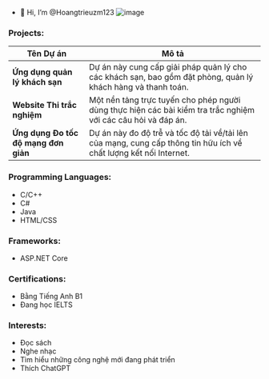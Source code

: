 - 👋 Hi, I’m @Hoangtrieuzm123
![image](https://github.com/user-attachments/assets/cb63d889-c1cd-4369-bad6-e5f16c7a81de)




### Projects:
| Tên Dự án                                           | Mô tả                                                                                     |
|-----------------------------------------------------|------------------------------------------------------------------------------------------|
| **Ứng dụng quản lý khách sạn**                     | Dự án này cung cấp giải pháp quản lý cho các khách sạn, bao gồm đặt phòng, quản lý khách hàng và thanh toán.  |
| **Website Thi trắc nghiệm**                         | Một nền tảng trực tuyến cho phép người dùng thực hiện các bài kiểm tra trắc nghiệm với các câu hỏi và đáp án.   |
| **Ứng dụng Đo tốc độ mạng đơn giản**               | Dự án này đo độ trễ và tốc độ tải về/tải lên của mạng, cung cấp thông tin hữu ích về chất lượng kết nối Internet. |

### Programming Languages:
- C/C++
- C#
- Java
- HTML/CSS
### Frameworks:
- ASP.NET Core

### Certifications:
- Bằng Tiếng Anh B1
- Đang học IELTS

### Interests:
- Đọc sách
- Nghe nhạc
- Tìm hiểu những công nghệ mới đang phát triển
- Thích ChatGPT
<!---
Hoangtrieuzm123/Hoangtrieuzm123 is a ✨ special ✨ repository because its `README.md` (this file) appears on your GitHub profile.
You can click the Preview link to take a look at your changes.
--->
